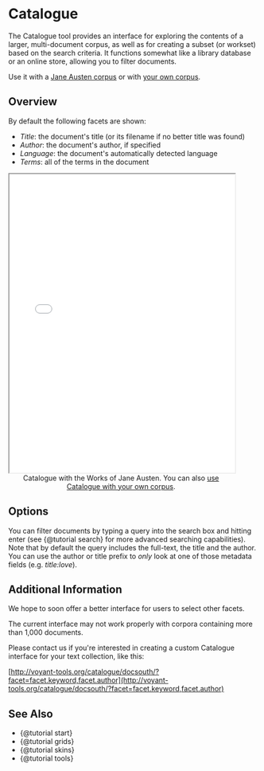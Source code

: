# Catalogue

The Catalogue tool provides an interface for exploring the contents of a larger, multi-document corpus, as well as for 
creating a subset (or workset) based on the search criteria. It functions somewhat like a library database or an online 
store, allowing you to filter documents.

Use it with a [Jane Austen corpus](../?view=Catalogue&corpus=austen) or with [your own corpus](../?view=Catalogue).

## Overview

By default the following facets are shown:

- *Title*: the document's title (or its filename if no better title was found)
- *Author*: the document's author, if specified
- *Language*: the document's automatically detected language 
- *Terms*: all of the terms in the document

<iframe src="../tool/Catalogue/?corpus=austen&subtitle=The+Works+of+Jane+Austen&facet=facet.title,facet.language" style="width: 90%; height: 600px;"></iframe>
<div style="width: 90%; text-align: center; margin-bottom: 1em;">Catalogue with the Works of Jane Austen. You can also <a href="../?view=Catalogue" target="_blank">use Catalogue with your own corpus</a>.</div>

## Options

You can filter documents  by typing a query into the search box and hitting enter (see {@tutorial search} for more 
advanced searching capabilities). Note that by default the query includes the full-text, the title and the author. You 
can use the author or title prefix to *only* look at one of those metadata fields (e.g. _title:love_).

## Additional Information

We hope to soon offer a better interface for users to select other facets.

The current interface may not work properly with corpora containing more than 1,000 documents.

Please contact us if you're interested in creating a custom Catalogue interface for your text collection, like this:

[http://voyant-tools.org/catalogue/docsouth/?facet=facet.keyword,facet.author](http://voyant-tools.org/catalogue/docsouth/?facet=facet.keyword,facet.author)

## See Also
- {@tutorial start}
- {@tutorial grids}
- {@tutorial skins}
- {@tutorial tools}
